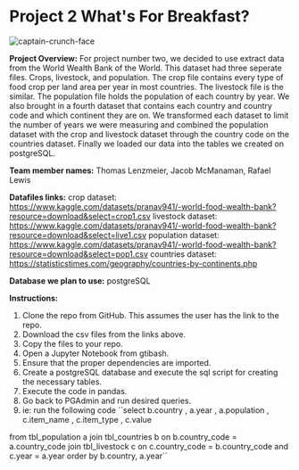 # Project 2 What's For Breakfast?

![captain-crunch-face](https://user-images.githubusercontent.com/67832009/190542019-39a42c6a-184a-4dc6-8623-cd8973592e1c.gif)

**Project Overview:**
For project number two, we decided to use extract data from the World Wealth Bank of the World. This dataset had three seperate files. Crops, livestock, and population. The crop file contains every type of food crop per land area per year in most countries. The livestock file is the similar. The population file holds the population of each country by year. We also brought in a fourth dataset that contains each country and country code and which continent they are on. We transformed each dataset to limit the number of years we were measuring and combined the population dataset with the crop and livestock dataset through the country code on the countries dataset. Finally we loaded our data into the tables we created on postgreSQL. 

**Team member names:**
Thomas Lenzmeier, Jacob McManaman, Rafael Lewis

**Datafiles links:**
crop dataset: https://www.kaggle.com/datasets/pranav941/-world-food-wealth-bank?resource=download&select=crop1.csv
livestock dataset: https://www.kaggle.com/datasets/pranav941/-world-food-wealth-bank?resource=download&select=live1.csv
population dataset: https://www.kaggle.com/datasets/pranav941/-world-food-wealth-bank?resource=download&select=pop1.csv
countries dataset: https://statisticstimes.com/geography/countries-by-continents.php


**Database we plan to use:**
postgreSQL


**Instructions:**
1. Clone the repo from GitHub. This assumes the user has the link to the repo.
1. Download the csv files from the links above. 
1. Copy the files to your repo.
1. Open a Jupyter Notebook from gtibash. 
1. Ensure that the proper dependencies are imported.
1. Create a postgreSQL database and execute the sql script for creating the necessary tables.
1. Execute the code in pandas.
1. Go back to PGAdmin and run desired queries.
1. ie: run the following code
``select b.country
	, a.year
	, a.population
	, c.item_name
	, c.item_type
	, c.value

from tbl_population a
join tbl_countries b on b.country_code = a.country_code
join tbl_livestock c on c.country_code = b.country_code and c.year = a.year
order by b.country, a.year``
